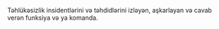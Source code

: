 Təhlükəsizlik insidentlərini və təhdidlərini izləyən, aşkarlayan və cavab verən funksiya və ya komanda.